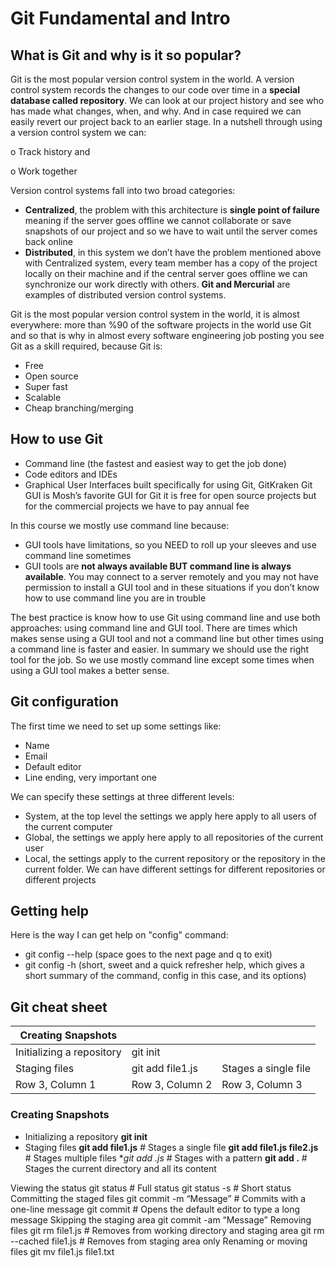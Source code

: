 # Git Fundamental and Intro

## What is Git and why is it so popular?

Git is the most popular version control system in the world. A version control system records the changes to our code over time in a **special database called repository**. We can look at our project history and see who has made what changes, when, and why. And in case required we can easily revert our project back to an earlier stage. 
In a nutshell through using a version control system we can:

o	Track history and

o	Work together

Version control systems fall into two broad categories:

-	**Centralized**, the problem with this architecture is **single point of failure** meaning if the server goes offline we cannot collaborate or save snapshots of our project and so we have to wait until the server comes back online 
-	**Distributed**, in this system we don’t have the problem mentioned above with Centralized system, every team member has a copy of the project locally on their machine and if the central server goes offline we can synchronize our work directly with others. **Git and Mercurial** are examples of distributed version control systems.

Git is the most popular version control system in the world, it is almost everywhere: more than %90 of the software projects in the world use Git and so that is why in almost every software engineering job posting you see Git as a skill required, because Git is:

-	Free
-	Open source
-	Super fast
-	Scalable
-	Cheap branching/merging 

## How to use Git

- Command line (the fastest and easiest way to get the job done) 
- Code editors and IDEs
- Graphical User Interfaces built specifically for using Git, GitKraken Git GUI is Mosh’s favorite GUI for Git it is free for open source projects but for the commercial projects we have to pay annual fee

In this course we mostly use command line because:
- GUI tools have limitations, so you NEED to roll up your sleeves and use command line sometimes
- GUI tools are **not always available BUT command line is always available**. You may connect to a server remotely and you may not have permission to install a GUI tool and in these situations if you don’t know how to use command line you are in trouble 

The best practice is know how to use Git using command line and use both approaches: using command line and GUI tool. There are times which makes sense using a GUI tool and not a command line but other times using a command line is faster and easier. In summary we should use the right tool for the job. So we use mostly command line except some times when using a GUI tool makes a better sense. 

## Git configuration

The first time we need to set up some settings like:
- Name
- Email
- Default editor
- Line ending, very important one 

We can specify these settings at three different levels:

- System, at the top level the settings we apply here apply to all users of the current computer 
- Global, the settings we apply here apply to all repositories of the current user 
- Local, the settings apply to the current repository or the repository in the current folder. We can have different settings for different repositories or different projects 

## Getting help

Here is the way I can get help on "config" command: 

- git config --help (space goes to the next page and q to exit)
- git config -h (short, sweet and a quick refresher help, which gives a short summary of the command, config in this case, and its options) 

## Git cheat sheet



| Creating Snapshots |  |  |
| -------- | -------- | -------- |
| Initializing a repository | git init |  |
| Staging files | git add file1.js | Stages a single file |
| Row 3, Column 1 | Row 3, Column 2 | Row 3, Column 3 |



### Creating Snapshots
- Initializing a repository **git init**
- Staging files **git add file1.js** # Stages a single file
**git add file1.js file2.js** # Stages multiple files
**git add *.js** # Stages with a pattern
**git add .** # Stages the current directory and all its content

Viewing the status
git status # Full status
git status -s # Short status
Committing the staged files
git commit -m “Message” # Commits with a one-line message
git commit # Opens the default editor to type a long message
Skipping the staging area
git commit -am “Message”
Removing files
git rm file1.js # Removes from working directory and staging area
git rm --cached file1.js # Removes from staging area only
Renaming or moving files
git mv file1.js file1.txt
